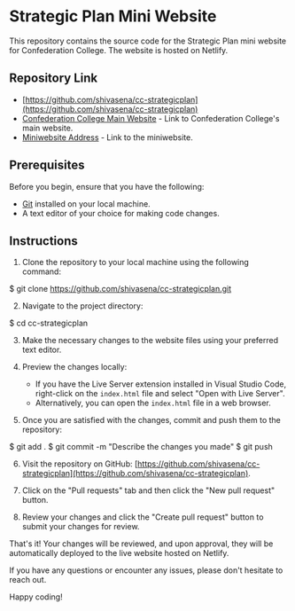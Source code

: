 # Strategic Plan Mini Website

This repository contains the source code for the Strategic Plan mini website for Confederation College. The website is hosted on Netlify.

## Repository Link

- [https://github.com/shivasena/cc-strategicplan](https://github.com/shivasena/cc-strategicplan)
- [Confederation College Main Website](https://www.confederationcollege.ca) - Link to Confederation College's main website.
- [Miniwebsite Address](https://strategicplan.confederationcollege.ca) - Link to the miniwebsite.

## Prerequisites

Before you begin, ensure that you have the following:

- [Git](https://git-scm.com/) installed on your local machine.
- A text editor of your choice for making code changes.

## Instructions

1. Clone the repository to your local machine using the following command:

$ git clone https://github.com/shivasena/cc-strategicplan.git

2. Navigate to the project directory:

$ cd cc-strategicplan

3. Make the necessary changes to the website files using your preferred text editor.

4. Preview the changes locally:

   - If you have the Live Server extension installed in Visual Studio Code, right-click on the `index.html` file and select "Open with Live Server".
   - Alternatively, you can open the `index.html` file in a web browser.

5. Once you are satisfied with the changes, commit and push them to the repository:

$ git add .
$ git commit -m "Describe the changes you made"
$ git push

6. Visit the repository on GitHub: [https://github.com/shivasena/cc-strategicplan](https://github.com/shivasena/cc-strategicplan).

7. Click on the "Pull requests" tab and then click the "New pull request" button.

8. Review your changes and click the "Create pull request" button to submit your changes for review.

That's it! Your changes will be reviewed, and upon approval, they will be automatically deployed to the live website hosted on Netlify.

If you have any questions or encounter any issues, please don't hesitate to reach out.

Happy coding!
